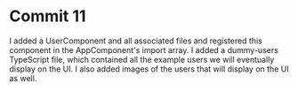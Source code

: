 # Commit 11

I added a UserComponent and all associated files and registered this component in the AppComponent's import array. I added a dummy-users TypeScript file, which contained all the example users we will eventually display on the UI. I also added images of the users that will display on the UI as well.
